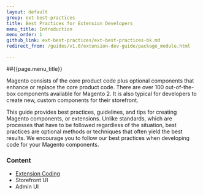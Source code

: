 ```yaml
---
layout: default
group: ext-best-practices
title: Best Practices for Extension Developers
menu_title: Introduction
menu_order: 1
github_link: ext-best-practices/ext-best-practices-bk.md
redirect_from: /guides/v1.0/extension-dev-guide/package_module.html

---
```


##{{page.menu_title}}

Magento consists of the core product code plus optional components that enhance or replace the core product code. There are over 100 out-of-the-box components available for Magento 2. It is also typical for developers to create new, custom components for their storefront.

This guide provides best practices, guidelines, and tips for creating Magento components, or extensions. Unlike standards, which are processes that have to be followed regardless of the situation, best practices are optional methods or techniques that often yield the best results. We encourage you to follow our best practices when developing code for your Magento components.

### Content

* [Extension Coding]({{site.gdeurl}}ext-best-practices/extension-coding/coding-best-practices.html)
* Storefront UI
* Admin UI
